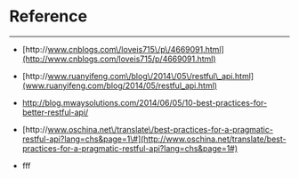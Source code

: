 # Reference

---

* [http:\/\/www.cnblogs.com\/loveis715\/p\/4669091.html](http://www.cnblogs.com/loveis715/p/4669091.html)

* [http:\/\/www.ruanyifeng.com\/blog\/2014\/05\/restful\_api.html](www.ruanyifeng.com/blog/2014/05/restful_api.html)

* [http:\/\/blog.mwaysolutions.com\/2014\/06\/05\/10-best-practices-for-better-restful-api\/](http://blog.mwaysolutions.com/2014/06/05/10-best-practices-for-better-restful-api/)

* [http:\/\/www.oschina.net\/translate\/best-practices-for-a-pragmatic-restful-api?lang=chs&page=1\#](http://www.oschina.net/translate/best-practices-for-a-pragmatic-restful-api?lang=chs&page=1#)

* fff




